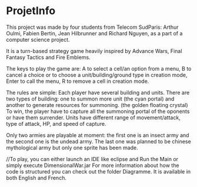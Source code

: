 # ProjetInfo

This project was made by four students from Telecom SudParis: Arthur Oulmi, Fabien Bertin, Jean Hilbrunner and Richard Nguyen,
as a part of a computer science project.

It is a turn-based strategy game heavily inspired by Advance Wars, Final Fantasy Tactics and Fire Emblems.

The keys to play the game are:
A to select a cell/an option from a menu, B to cancel a choice or to choose a unit/building/ground type in creation mode, 
Enter to call the menu, R to remove a cell in creation mode. 

The rules are simple:
Each player have several building and units.
There are two types of building: one to summon more unit (the cyan portal) and another to generate resources for summoning. (the golden floating crystal)
To win, the player have to capture all the summoning portal of the oponents or have them surrender.
Units have different range of movement/attack, type of attack, HP, and speed of capture.

Only two armies are playable at moment: the first one is an insect army and the second one is the undead army. The last one was planned to be chinese
mythological army but only one sprite has been made.

//To play, you can either launch an IDE like eclipse and Run the Main or simply execute DimensionalWar.jar
For more information about how the code is structured you can check out the folder Diagramme. It is available in both English and French.
